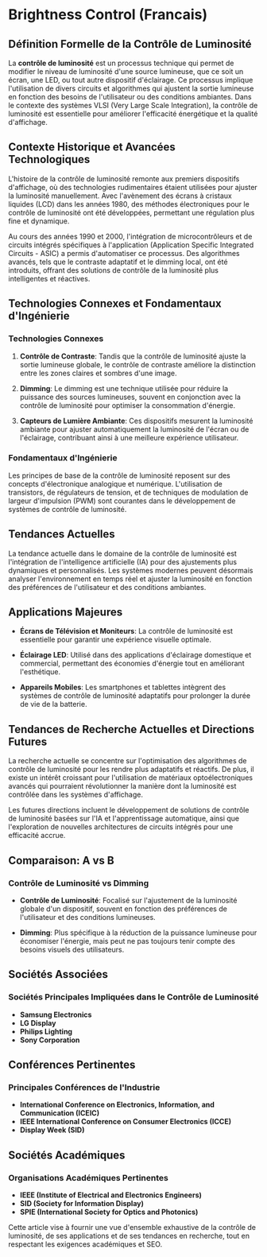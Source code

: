 # Brightness Control (Francais)

## Définition Formelle de la Contrôle de Luminosité

La **contrôle de luminosité** est un processus technique qui permet de modifier le niveau de luminosité d'une source lumineuse, que ce soit un écran, une LED, ou tout autre dispositif d'éclairage. Ce processus implique l'utilisation de divers circuits et algorithmes qui ajustent la sortie lumineuse en fonction des besoins de l'utilisateur ou des conditions ambiantes. Dans le contexte des systèmes VLSI (Very Large Scale Integration), la contrôle de luminosité est essentielle pour améliorer l'efficacité énergétique et la qualité d'affichage.

## Contexte Historique et Avancées Technologiques

L'histoire de la contrôle de luminosité remonte aux premiers dispositifs d'affichage, où des technologies rudimentaires étaient utilisées pour ajuster la luminosité manuellement. Avec l'avènement des écrans à cristaux liquides (LCD) dans les années 1980, des méthodes électroniques pour le contrôle de luminosité ont été développées, permettant une régulation plus fine et dynamique.

Au cours des années 1990 et 2000, l'intégration de microcontrôleurs et de circuits intégrés spécifiques à l'application (Application Specific Integrated Circuits - ASIC) a permis d'automatiser ce processus. Des algorithmes avancés, tels que le contraste adaptatif et le dimming local, ont été introduits, offrant des solutions de contrôle de la luminosité plus intelligentes et réactives.

## Technologies Connexes et Fondamentaux d'Ingénierie

### Technologies Connexes

1. **Contrôle de Contraste**: Tandis que la contrôle de luminosité ajuste la sortie lumineuse globale, le contrôle de contraste améliore la distinction entre les zones claires et sombres d'une image.
  
2. **Dimming**: Le dimming est une technique utilisée pour réduire la puissance des sources lumineuses, souvent en conjonction avec la contrôle de luminosité pour optimiser la consommation d'énergie.

3. **Capteurs de Lumière Ambiante**: Ces dispositifs mesurent la luminosité ambiante pour ajuster automatiquement la luminosité de l'écran ou de l'éclairage, contribuant ainsi à une meilleure expérience utilisateur.

### Fondamentaux d'Ingénierie

Les principes de base de la contrôle de luminosité reposent sur des concepts d'électronique analogique et numérique. L'utilisation de transistors, de régulateurs de tension, et de techniques de modulation de largeur d'impulsion (PWM) sont courantes dans le développement de systèmes de contrôle de luminosité.

## Tendances Actuelles

La tendance actuelle dans le domaine de la contrôle de luminosité est l'intégration de l'intelligence artificielle (IA) pour des ajustements plus dynamiques et personnalisés. Les systèmes modernes peuvent désormais analyser l'environnement en temps réel et ajuster la luminosité en fonction des préférences de l'utilisateur et des conditions ambiantes.

## Applications Majeures

- **Écrans de Télévision et Moniteurs**: La contrôle de luminosité est essentielle pour garantir une expérience visuelle optimale.
  
- **Éclairage LED**: Utilisé dans des applications d'éclairage domestique et commercial, permettant des économies d'énergie tout en améliorant l'esthétique.

- **Appareils Mobiles**: Les smartphones et tablettes intègrent des systèmes de contrôle de luminosité adaptatifs pour prolonger la durée de vie de la batterie.

## Tendances de Recherche Actuelles et Directions Futures

La recherche actuelle se concentre sur l'optimisation des algorithmes de contrôle de luminosité pour les rendre plus adaptatifs et réactifs. De plus, il existe un intérêt croissant pour l'utilisation de matériaux optoélectroniques avancés qui pourraient révolutionner la manière dont la luminosité est contrôlée dans les systèmes d'affichage.

Les futures directions incluent le développement de solutions de contrôle de luminosité basées sur l'IA et l'apprentissage automatique, ainsi que l'exploration de nouvelles architectures de circuits intégrés pour une efficacité accrue.

## Comparaison: A vs B

### Contrôle de Luminosité vs Dimming

- **Contrôle de Luminosité**: Focalisé sur l'ajustement de la luminosité globale d'un dispositif, souvent en fonction des préférences de l'utilisateur et des conditions lumineuses.

- **Dimming**: Plus spécifique à la réduction de la puissance lumineuse pour économiser l'énergie, mais peut ne pas toujours tenir compte des besoins visuels des utilisateurs.

## Sociétés Associées

### Sociétés Principales Impliquées dans le Contrôle de Luminosité

- **Samsung Electronics**
- **LG Display**
- **Philips Lighting**
- **Sony Corporation**

## Conférences Pertinentes

### Principales Conférences de l'Industrie

- **International Conference on Electronics, Information, and Communication (ICEIC)**
- **IEEE International Conference on Consumer Electronics (ICCE)**
- **Display Week (SID)**

## Sociétés Académiques

### Organisations Académiques Pertinentes

- **IEEE (Institute of Electrical and Electronics Engineers)**
- **SID (Society for Information Display)**
- **SPIE (International Society for Optics and Photonics)**

Cette article vise à fournir une vue d'ensemble exhaustive de la contrôle de luminosité, de ses applications et de ses tendances en recherche, tout en respectant les exigences académiques et SEO.